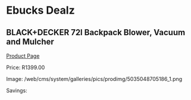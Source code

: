 
# Ebucks Dealz
## BLACK+DECKER 72l Backpack Blower, Vacuum and Mulcher
[Product Page](https://www.ebucks.com/web/shop/productSelected.do?prodId=1069139798&catId=363410833)

Price: R1399.00

Image: /web/cms/system/galleries/pics/prodimg/5035048705186_1.png

Savings: 


	